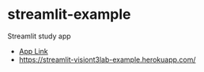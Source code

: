 # streamlit-example
Streamlit study app

* [App Link]( https://streamlit-visiont3lab-example.herokuapp.com/)
*  https://streamlit-visiont3lab-example.herokuapp.com/
